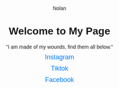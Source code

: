 Nolan
<!DOCTYPE html>
<html lang="en">
<head>
    <meta charset="UTF-8">
    <meta name="viewport" content="width=device-width, initial-scale=1.0">
    <title>My Links</title>
    <style>
        body {
            font-family: Arial, sans-serif;
            text-align: center;
            margin-top: 50px;
        }
        a {
            text-decoration: none;
            color: #007BFF;
            font-size: 18px;
            display: block;
            margin: 10px 0;
        }
    </style>
</head>
<body>
    <h1>Welcome to My Page</h1>
    <center>"I am made of my wounds, find them all below." </center>
    <a href="https://www.instagram.com/rantjmlacs/profilecard/?igsh=c3hnYzV2ejBqcm8=" target="_blank">Instagram</a>
    <a href="https://www.tiktok.com/@yui_lestie?_t=8qboMmdNq47&_r=1" target="_blank">Tiktok</a>
    <a href="https://www.facebook.com/nolan.671121?mibextid=ZbWKwL" target="_blank">Facebook</a>
</body>
</html>
